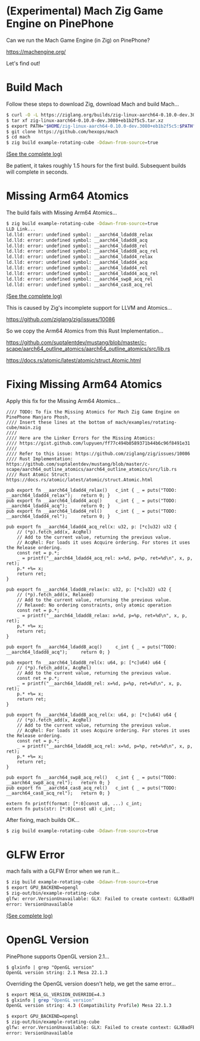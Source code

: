 # (Experimental) Mach Zig Game Engine on PinePhone

Can we run the Mach Game Engine (in Zig) on PinePhone?

https://machengine.org/

Let's find out!

# Build Mach

Follow these steps to download Zig, download Mach and build Mach...

```bash
$ curl -O -L https://ziglang.org/builds/zig-linux-aarch64-0.10.0-dev.3080+eb1b2f5c5.tar.xz
$ tar xf zig-linux-aarch64-0.10.0-dev.3080+eb1b2f5c5.tar.xz
$ export PATH="$HOME/zig-linux-aarch64-0.10.0-dev.3080+eb1b2f5c5:$PATH"
$ git clone https://github.com/hexops/mach
$ cd mach
$ zig build example-rotating-cube -Ddawn-from-source=true
```

[(See the complete log)](https://gist.github.com/lupyuen/ff77c494b0589371b44b6c96f8491e31)

Be patient, it takes roughly 1.5 hours for the first build. Subsequent builds will complete in seconds.

# Missing Arm64 Atomics

The build fails with Missing Arm64 Atomics...

```bash
$ zig build example-rotating-cube -Ddawn-from-source=true
LLD Link... 
ld.lld: error: undefined symbol: __aarch64_ldadd8_relax
ld.lld: error: undefined symbol: __aarch64_ldadd8_acq
ld.lld: error: undefined symbol: __aarch64_ldadd8_rel
ld.lld: error: undefined symbol: __aarch64_ldadd8_acq_rel
ld.lld: error: undefined symbol: __aarch64_ldadd4_relax
ld.lld: error: undefined symbol: __aarch64_ldadd4_acq
ld.lld: error: undefined symbol: __aarch64_ldadd4_rel
ld.lld: error: undefined symbol: __aarch64_ldadd4_acq_rel
ld.lld: error: undefined symbol: __aarch64_swp8_acq_rel
ld.lld: error: undefined symbol: __aarch64_cas8_acq_rel
```

[(See the complete log)](https://gist.github.com/lupyuen/ff77c494b0589371b44b6c96f8491e31)

This is caused by Zig's incomplete support for LLVM and Atomics...

https://github.com/ziglang/zig/issues/10086

So we copy the Arm64 Atomics from this Rust Implementation...

https://github.com/suptalentdev/mustang/blob/master/c-scape/aarch64_outline_atomics/aarch64_outline_atomics/src/lib.rs

https://docs.rs/atomic/latest/atomic/struct.Atomic.html

# Fixing Missing Arm64 Atomics

Apply this fix for the Missing Arm64 Atomics...

```zig
//// TODO: To fix the Missing Atomics for Mach Zig Game Engine on PinePhone Manjaro Phosh,
//// Insert these lines at the bottom of mach/examples/rotating-cube/main.zig
////
//// Here are the Linker Errors for the Missing Atomics: 
//// https://gist.github.com/lupyuen/ff77c494b0589371b44b6c96f8491e31
////
//// Refer to this issue: https://github.com/ziglang/zig/issues/10086
//// Rust Implementation: https://github.com/suptalentdev/mustang/blob/master/c-scape/aarch64_outline_atomics/aarch64_outline_atomics/src/lib.rs
//// Rust Atomic Struct: https://docs.rs/atomic/latest/atomic/struct.Atomic.html

pub export fn __aarch64_ldadd4_relax()   c_int { _ = puts("TODO: __aarch64_ldadd4_relax");   return 0; }
pub export fn __aarch64_ldadd4_acq()     c_int { _ = puts("TODO: __aarch64_ldadd4_acq");     return 0; }
pub export fn __aarch64_ldadd4_rel()     c_int { _ = puts("TODO: __aarch64_ldadd4_rel");     return 0; }

pub export fn __aarch64_ldadd4_acq_rel(x: u32, p: [*c]u32) u32 { 
    // (*p).fetch_add(x, AcqRel)
    // Add to the current value, returning the previous value.
    // AcqRel: For loads it uses Acquire ordering. For stores it uses the Release ordering.
    const ret = p.*;
    _ = printf("__aarch64_ldadd4_acq_rel: x=%d, p=%p, ret=%d\n", x, p, ret);
    p.* +%= x;
    return ret; 
}

pub export fn __aarch64_ldadd8_relax(x: u32, p: [*c]u32) u32 { 
    // (*p).fetch_add(x, Relaxed)
    // Add to the current value, returning the previous value.
    // Relaxed: No ordering constraints, only atomic operation
    const ret = p.*;
    _ = printf("__aarch64_ldadd8_relax: x=%d, p=%p, ret=%d\n", x, p, ret);
    p.* +%= x;
    return ret; 
}

pub export fn __aarch64_ldadd8_acq()     c_int { _ = puts("TODO: __aarch64_ldadd8_acq");     return 0; }

pub export fn __aarch64_ldadd8_rel(x: u64, p: [*c]u64) u64 {
    // (*p).fetch_add(x, AcqRel)
    // Add to the current value, returning the previous value.
    const ret = p.*;
    _ = printf("__aarch64_ldadd8_rel: x=%d, p=%p, ret=%d\n", x, p, ret);
    p.* +%= x;
    return ret; 
}

pub export fn __aarch64_ldadd8_acq_rel(x: u64, p: [*c]u64) u64 {
    // (*p).fetch_add(x, AcqRel)
    // Add to the current value, returning the previous value.
    // AcqRel: For loads it uses Acquire ordering. For stores it uses the Release ordering.
    const ret = p.*;
    _ = printf("__aarch64_ldadd8_acq_rel: x=%d, p=%p, ret=%d\n", x, p, ret);
    p.* +%= x;
    return ret; 
}

pub export fn __aarch64_swp8_acq_rel()   c_int { _ = puts("TODO: __aarch64_swp8_acq_rel");   return 0; }
pub export fn __aarch64_cas8_acq_rel()   c_int { _ = puts("TODO: __aarch64_cas8_acq_rel");   return 0; }

extern fn printf(format: [*:0]const u8, ...) c_int;
extern fn puts(str: [*:0]const u8) c_int;
```

After fixing, mach builds OK...

```bash
$ zig build example-rotating-cube -Ddawn-from-source=true
```

# GLFW Error

mach fails with a GLFW Error when we run it...

```bash
$ zig build example-rotating-cube -Ddawn-from-source=true
$ export GPU_BACKEND=opengl
$ zig-out/bin/example-rotating-cube
glfw: error.VersionUnavailable: GLX: Failed to create context: GLXBadFBConfig
error: VersionUnavailable
```

[(See complete log)](https://gist.github.com/lupyuen/700efb3b25463bc042ce9e23169efb18)

# OpenGL Version

PinePhone supports OpenGL version 2.1...

```text
$ glxinfo | grep "OpenGL version"
OpenGL version string: 2.1 Mesa 22.1.3
```

Overriding the OpenGL version doesn't help, we get the same error...

```bash
$ export MESA_GL_VERSION_OVERRIDE=4.3
$ glxinfo | grep "OpenGL version"
OpenGL version string: 4.3 (Compatibility Profile) Mesa 22.1.3

$ export GPU_BACKEND=opengl
$ zig-out/bin/example-rotating-cube
glfw: error.VersionUnavailable: GLX: Failed to create context: GLXBadFBConfig
error: VersionUnavailable
```
